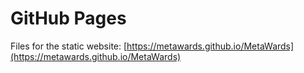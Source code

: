 # GitHub Pages

Files for the static website: [https://metawards.github.io/MetaWards](https://metawards.github.io/MetaWards)
